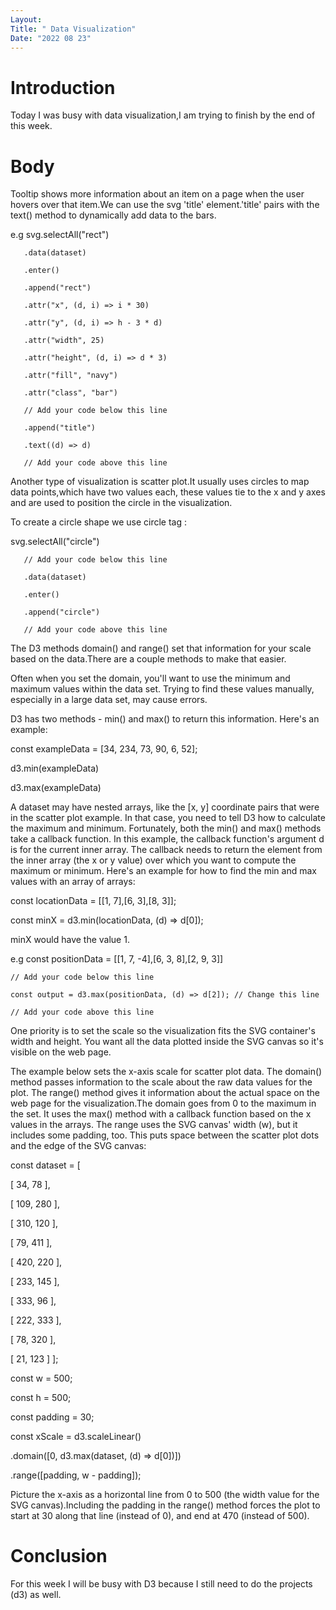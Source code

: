 ```yaml
---
Layout:
Title: " Data Visualization"
Date: "2022 08 23"
---
```


# Introduction
Today I was busy with data visualization,I am trying to finish by the end of this week.

# Body
Tooltip shows more information about an item on a page when the user hovers over that item.We can use the svg 'title' element.'title' pairs with the text() method to dynamically add data to the bars.

e.g 
svg.selectAll("rect")

       .data(dataset)

       .enter()

       .append("rect")

       .attr("x", (d, i) => i * 30)

       .attr("y", (d, i) => h - 3 * d)

       .attr("width", 25)

       .attr("height", (d, i) => d * 3)

       .attr("fill", "navy")

       .attr("class", "bar")

       // Add your code below this line

       .append("title")

       .text((d) => d)

       // Add your code above this line
       
Another type of visualization is scatter plot.It usually uses circles to map data points,which have two values each, these values tie to the x and y axes and are used to position the circle in the visualization.

To create a circle shape  we use circle tag : 

 svg.selectAll("circle")

       // Add your code below this line

       .data(dataset)

       .enter()

       .append("circle")

       // Add your code above this line
       
  The D3 methods domain() and range() set that information for your scale based on the data.There are a couple methods to make that easier.     

Often when you set the domain, you'll want to use the minimum and maximum values within the data set. Trying to find these values manually, especially in a large data set, may cause errors.


D3 has two methods - min() and max() to return this information. Here's an example:

const exampleData = [34, 234, 73, 90, 6, 52];

d3.min(exampleData)

d3.max(exampleData)

A dataset may have nested arrays, like the [x, y] coordinate pairs that were in the scatter plot example. In that case, you need to tell D3 how to calculate the maximum and minimum. Fortunately, both the min() and max() methods take a callback function. In this example, the callback function's argument d is for the current inner array. The callback needs to return the element from the inner array (the x or y value) over which you want to compute the maximum or minimum. Here's an example for how to find the min and max values with an array of arrays:

const locationData = [[1, 7],[6, 3],[8, 3]];

const minX = d3.min(locationData, (d) => d[0]);

minX would have the value 1.

e.g   const positionData = [[1, 7, -4],[6, 3, 8],[2, 9, 3]]

    // Add your code below this line

    const output = d3.max(positionData, (d) => d[2]); // Change this line

    // Add your code above this line

One priority is to set the scale so the visualization fits the SVG container's width and height. You want all the data plotted inside the SVG canvas so it's visible on the web page.

The example below sets the x-axis scale for scatter plot data. The domain() method passes information to the scale about the raw data values for the plot. The range() method gives it information about the actual space on the web page for the visualization.The domain goes from 0 to the maximum in the set. It uses the max() method with a callback function based on the x values in the arrays. The range uses the SVG canvas' width (w), but it includes some padding, too. This puts space between the scatter plot dots and the edge of the SVG canvas:

const dataset = [

  [ 34,    78 ],

  [ 109,   280 ],

  [ 310,   120 ],

  [ 79,    411 ],

  [ 420,   220 ],

  [ 233,   145 ],

  [ 333,   96 ],

  [ 222,   333 ],

  [ 78,    320 ],

  [ 21,    123 ]
];

const w = 500;

const h = 500;

const padding = 30;

const xScale = d3.scaleLinear()

  .domain([0, d3.max(dataset, (d) => d[0])])

  .range([padding, w - padding]);
  
Picture the x-axis as a horizontal line from 0 to 500 (the width value for the SVG canvas).Including the padding in the range() method forces the plot to start at 30 along that line (instead of 0), and end at 470 (instead of 500). 

# Conclusion
For this week I will be busy with D3 because I still need to do the projects (d3) as well.


